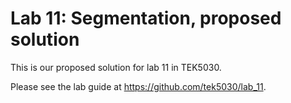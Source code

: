 # Lab 11: Segmentation, proposed solution
This is our proposed solution for lab 11 in TEK5030.

Please see the lab guide at https://github.com/tek5030/lab_11.